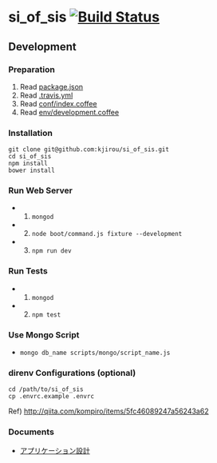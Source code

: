 si_of_sis [![Build Status](https://travis-ci.org/kjirou/si_of_sis.svg?branch=master)](https://travis-ci.org/kjirou/si_of_sis)
=========


## Development

### Preparation
1. Read [package.json](./package.json)
2. Read [.travis.yml](./.travis.yml)
4. Read [conf/index.coffee](./conf/index.coffee)
3. Read [env/development.coffee](./env/development.coffee)

### Installation
```
git clone git@github.com:kjirou/si_of_sis.git
cd si_of_sis
npm install
bower install
```

### Run Web Server
- 1. `mongod`
- 2. `node boot/command.js fixture --development`
- 3. `npm run dev`

### Run Tests
- 1. `mongod`
- 2. `npm test`

### Use Mongo Script
- `mongo db_name scripts/mongo/script_name.js`

### direnv Configurations (optional)
```
cd /path/to/si_of_sis
cp .envrc.example .envrc
```
Ref) http://qiita.com/kompiro/items/5fc46089247a56243a62

### Documents
- [アプリケーション設計](./doc/application-design.md)
